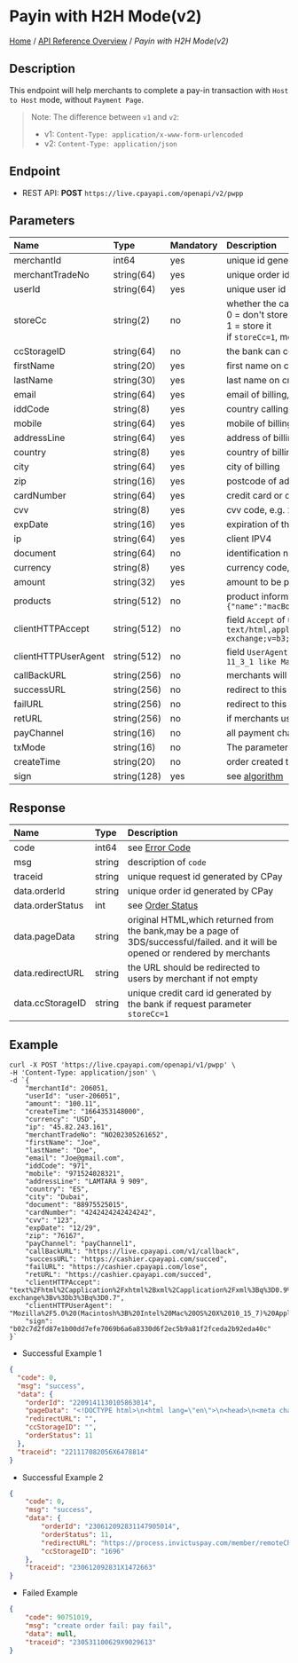 # Payin with H2H Mode(v2)


[Home](https://github.com/cpayapi-com/document/blob/main/README.md) /
[API Reference Overview](https://github.com/cpayapi-com/document/blob/main/api-reference/overview.md) /
_Payin with H2H Mode(v2)_

## Description
This endpoint will help merchants to complete a pay-in transaction with `Host to Host` mode, without `Payment Page`.

> Note: The difference between `v1` and `v2`:
> - v1: `Content-Type: application/x-www-form-urlencoded`
> - v2: `Content-Type: application/json`


## Endpoint
- REST API: **POST** `https://live.cpayapi.com/openapi/v2/pwpp`

## Parameters

| Name                | Type | Mandatory | Description |
|:--------------------| :---- |:----------| :---- |
| merchantId          | int64 | yes       | unique id generated by CPay for merchant |
| merchantTradeNo     | string(64) | yes       | unique order id generated by merchant |
| userId              | string(64) | yes       | unique user id generated by merchant |
| storeCc             | string(2) | no        | whether the card will be stored in the bank:<br>0 = don't store it (default)<br>1 = store it <br> if `storeCc=1`, merchants will get parameter `ccStorageID` in response, and should store it |
| ccStorageID         | string(64) | no        | the bank can complete a payment with this parameter instead of card information |
| firstName           | string(20) | yes       | first name on credit card   |
| lastName            | string(30) | yes       | last name on credit card   |
| email               | string(64) | yes       | email of billing, e.g. `hello@gamil.com` |
| iddCode             | string(8) | yes       | country calling code of billing, e.g. `852`(Hong Kong), see details [here](https://en.wikipedia.org/wiki/List_of_country_calling_codes) |
| mobile              | string(64) | yes       | mobile of billing, e.g. `712345678`, don't add the iddCode as a prefix |
| addressLine         | string(64) | yes       | address of billing |
| country             | string(8) | yes       | country of billing |
| city                | string(64) | yes       | city of billing |
| zip                 | string(16) | yes       | postcode of address |
| cardNumber          | string(64) | yes       | credit card or debit card number |
| cvv                 | string(8) | yes       | cvv code, e.g. `135` |
| expDate             | string(16) | yes       | expiration of the card, month/year, e.g. `12/27` means the card will be expired at Dec. 2027|
| ip                  | string(64) | yes       | client IPV4 |
| document            | string(64) | no        | identification number of users |
| currency            | string(8) | yes       | currency code, e.g. `USD`. [all supported currencies](https://github.com/cpayapi-com/document/blob/main/country-region-currency.md#list-of-currency) |
| amount              | string(32) | yes       | amount to be paid, the precision is 2 decimal places, higher precision will be rounded, e.g. `19.011` -> `19.01`, `1.528` -> `1.53` |
| products            | string(512) | no        | product information, a JSON string, e.g. `[{"name":"iphone 11","price":"5300.00","num":"2","currency":"CNY"},{"name":"macBook","price":"1234.00","num":"1","currency":"USD"}]` |
| clientHTTPAccept    | string(512) | no        | field `Accept` of user's browser, it's mandatory if merchants use `payChannel2`, e.g. `text/html,application/xhtml+xml,application/xml;q=0.9,image/avif,image/webp,image/apng,*/*;q=0.8,application/signed-exchange;v=b3;q=0.7` |
| clientHTTPUserAgent | string(512) | no        | field `UserAgent` of user's browser, it's mandatory if merchants use `payChannel2`, e.g. `Mozilla/5.0 (iPhone; CPU iPhone OS 11_3_1 like Mac OS X) AppleWebKit/603.1.30 (KHTML, like Gecko) Version/10.0 Mobile/14E304 Safari/602.1` |
| callBackURL         | string(256) | no        | merchants will received notifications by this URL when payment `COMPLETED` or `CLOSED` |
| successURL          | string(256) | no        | redirect to this URL when payment `COMPLETED` |
| failURL             | string(256) | no        | redirect to this URL when payment `CLOSED` |
| retURL              | string(256) | no        | if merchants use `payChannel2`, after finishing the 3DS processing, the bank will redirect users to this URL |
| payChannel          | string(16) | no        | all payment channels see [here](https://github.com/cpayapi-com/document/blob/main/country-region-currency.md#list-of-payment-channel) |
| txMode              |string(16)| no        |The parameter of payChannel3, the enumeration value is: 1.redirect 2.h2h|
| createTime          | string(20) | no        | order created time (ms) in merchant side|
| sign                | string(128) | yes       | see [algorithm](https://github.com/cpayapi-com/document/blob/main/api-reference/signature.md) |


## Response

| Name | Type | Description |
| :---- | :---- | :---- |
| code | int64 | see [Error Code](https://github.com/cpayapi-com/document/blob/main/api-reference/error-code.md) |
| msg | string | description of `code` |
| traceid | string | unique request id generated by CPay |
| data.orderId | string | unique order id generated by CPay |
| data.orderStatus | int | see [Order Status](https://github.com/cpayapi-com/document/blob/main/api-reference/order-status.md) |
| data.pageData | string | original HTML,which returned from the bank,may be a page of 3DS/successful/failed. and it will be opened or rendered by merchants |
| data.redirectURL | string | the URL should be redirected to users by merchant if not empty |
| data.ccStorageID | string | unique credit card id generated by the bank if request parameter `storeCc=1` |

## Example

```shell
curl -X POST 'https://live.cpayapi.com/openapi/v1/pwpp' \
-H 'Content-Type: application/json' \
-d `{
	"merchantId": 206051,
	"userId": "user-206051",
	"amount": "100.11",
	"createTime": "1664353148000",
	"currency": "USD",
	"ip": "45.82.243.161",
	"merchantTradeNo": "NO202305261652",
	"firstName": "Joe",
	"lastName": "Doe",
	"email": "Joe@gmail.com",
	"iddCode": "971",
	"mobile": "971524028321",
	"addressLine": "LAMTARA 9 909",
	"country": "ES",
	"city": "Dubai",
	"document": "88975525015",
	"cardNumber": "4242424242424242",
	"cvv": "123",
	"expDate": "12/29",
	"zip": "76167",
	"payChannel": "payChannel1",
	"callBackURL": "https://live.cpayapi.com/v1/callback",
	"successURL": "https://cashier.cpayapi.com/succed",
	"failURL": "https://cashier.cpayapi.com/lose",
	"retURL": "https://cashier.cpayapi.com/succed",
	"clientHTTPAccept": "text%2Fhtml%2Capplication%2Fxhtml%2Bxml%2Capplication%2Fxml%3Bq%3D0.9%2Cimage%2Favif%2Cimage%2Fwebp%2Cimage%2Fapng%2C*%2F*%3Bq%3D0.8%2Capplication%2Fsigned-exchange%3Bv%3Db3%3Bq%3D0.7",
	"clientHTTPUserAgent": "Mozilla%2F5.0%20(Macintosh%3B%20Intel%20Mac%20OS%20X%2010_15_7)%20AppleWebKit%2F537.36%20(KHTML%2C%20like%20Gecko)%20Chrome%2F112.0.0.0%20Safari%2F537.36",
	"sign": "b02c7d2fd87e1b00dd7efe7069b6a6a8330d6f2ec5b9a81f2fceda2b92eda40c"
}`
```

- Successful Example 1
```json
{
  "code": 0,
  "msg": "success",
  "data": {
    "orderId": "2209141130105863014",
    "pageData": "<!DOCTYPE html>\n<html lang=\"en\">\n<head>\n<meta charset=\"UTF-8\">\n<title>Link4Pay 3Dsecure</title>\n<style>\n body {\n margin: 0;\n }\n iframe.ifrale3ds {\n display: block;\n border: none;\n height: 100vh;\n width: 100vw;\n overflow:hidden;\n }\n    </style>\n</head>\n<body>\n<input type=\"hidden\" name=\"carddatajobID\" id=\"carddatajobID\" value=\"3c72fa0a-76ad-41c0-8aa7-c2d9843a6ec5\" />\n<iframe class=\"ifrale3ds\" title=\"Iframe 3DS\" name=\"challengeIframe\" id=\"challengeIframe\" sandbox=\"allow-same-origin allow-top-navigation allow-forms allow-scripts\"></iframe>\n<form id=\"challengeForm\" method=\"post\" target=\"challengeIframe\" action=\"https://bpcepaymentservices-3ds-vdm.wlp-acs.com/acs-challenge-browser-service/challenge/challengeRequest/browserBase/d3f1e50a-85ff-4982-8afe-d448",
    "redirectURL": "",
    "ccStorageID": "",
    "orderStatus": 11
  },
  "traceid": "221117082056X6478814"
}
```

- Successful Example 2
```json
{
    "code": 0,
    "msg": "success",
    "data": {
        "orderId": "230612092831147905014",
        "orderStatus": 11,
        "redirectURL": "https://process.invictuspay.com/member/remoteCharge_Back.asp?TransID=100001&CompanyNum=202300000",
        "ccStorageID": "1696"
    },
    "traceid": "230612092831X1472663"
}
```

- Failed Example
```json
{
    "code": 90751019,
    "msg": "create order fail: pay fail",
    "data": null,
    "traceid": "230531100629X9029613"
}
```
